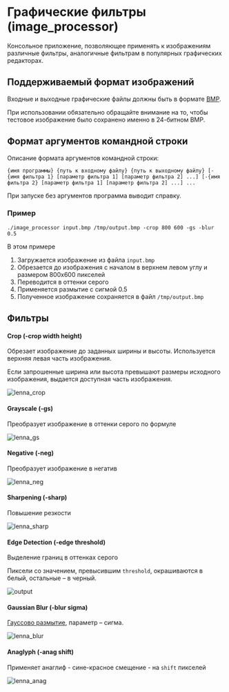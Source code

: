 # Графические фильтры (image_processor)

Консольное приложение,
позволяющее применять к изображениям различные фильтры,
аналогичные фильтрам в популярных графических редакторах.

## Поддерживаемый формат изображений

Входные и выходные графические файлы должны быть в формате [BMP](http://en.wikipedia.org/wiki/BMP_file_format).

При использовании обязательно обращайте внимание на то, чтобы тестовое изображение
было сохранено именно в 24-битном BMP.

## Формат аргументов командной строки

Описание формата аргументов командной строки:

`{имя программы} {путь к входному файлу} {путь к выходному файлу}
[-{имя фильтра 1} [параметр фильтра 1] [параметр фильтра 2] ...]
[-{имя фильтра 2} [параметр фильтра 1] [параметр фильтра 2] ...] ...`

При запуске без аргументов программа выводит справку.

### Пример
`./image_processor input.bmp /tmp/output.bmp -crop 800 600 -gs -blur 0.5`

В этом примере
1. Загружается изображение из файла `input.bmp`
2. Обрезается до изображения с началом в верхнем левом углу и размером 800х600 пикселей
3. Переводится в оттенки серого
4. Применяется размытие с сигмой 0.5
5. Полученное изображение сохраняется в файл `/tmp/output.bmp`


## Фильтры

#### Crop (-crop width height)
Обрезает изображение до заданных ширины и высоты. Используется верхняя левая часть изображения.

Если запрошенные ширина или высота превышают размеры исходного изображения, выдается доступная часть изображения.

![lenna_crop](https://user-images.githubusercontent.com/58818686/227744197-4d702136-204f-47e5-adb0-33bfc6b83a60.png)

#### Grayscale (-gs)
Преобразует изображение в оттенки серого по формуле

![lenna_gs](https://user-images.githubusercontent.com/58818686/227744148-54f56b04-fb84-471c-a85d-d0387bd1cf9c.png)

#### Negative (-neg)
Преобразует изображение в негатив

![lenna_neg](https://user-images.githubusercontent.com/58818686/227744119-406bfe72-7840-4673-b267-53d911bfa2a0.png)

#### Sharpening (-sharp)
Повышение резкости

![lenna_sharp](https://user-images.githubusercontent.com/58818686/227744093-46eb966e-aef1-4b03-bccf-af83f2898332.png)

#### Edge Detection (-edge threshold)
Выделение границ в оттенках серого

Пиксели со значением, превысившим `threshold`, окрашиваются в белый, остальные – в черный.

![output](https://user-images.githubusercontent.com/58818686/227744036-c7464113-333b-4aed-82a8-8cba895f4a40.png)


#### Gaussian Blur (-blur sigma)
[Гауссово размытие](https://ru.wikipedia.org/wiki/Размытие_по_Гауссу),
параметр – сигма.

![lenna_blur](https://user-images.githubusercontent.com/58818686/227744069-3cb06b86-9b17-480e-bc73-1f2aff882aef.png)


#### Anaglyph (-anag shift)

Применяет анаглиф - сине-красное смещение - на `shift` пикселей

![lenna_anag](https://user-images.githubusercontent.com/58818686/227743999-760c7735-4aeb-4e78-b441-87f42abce562.png)
